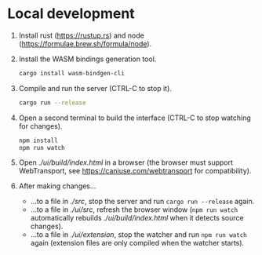 # Local development

1. Install rust (https://rustup.rs) and node (https://formulae.brew.sh/formula/node).

2. Install the WASM bindings generation tool.

    ```sh
    cargo install wasm-bindgen-cli
    ```

3. Compile and run the server (CTRL-C to stop it).

    ```sh
    cargo run --release
    ```

4. Open a second terminal to build the interface (CTRL-C to stop watching for changes).

    ```sh
    npm install
    npm run watch
    ```

5. Open _./ui/build/index.html_ in a browser (the browser must support WebTransport, see https://caniuse.com/webtransport for compatibility).

6. After making changes...
    - ...to a file in _./src_, stop the server and run `cargo run --release` again.
    - ...to a file in _./ui/src_, refresh the browser window (`npm run watch` automatically rebuilds _./ui/build/index.html_ when it detects source changes).
    - ...to a file in _./ui/extension_, stop the watcher and run `npm run watch` again (extension files are only compiled when the watcher starts).
